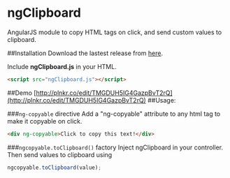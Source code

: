 
# ngClipboard
AngularJS module to copy HTML tags on click, and send custom values to clipboard.

##Installation
Download the lastest release from [here](https://github.com/nico-val/ngClipboard/releases/lastest).

Include **ngClipboard.js** in your HTML.
```html
<script src="ngClipboard.js"></script>
```

##Demo
[http://plnkr.co/edit/TMGDUH5IG4GazpBvT2rQ](http://plnkr.co/edit/TMGDUH5IG4GazpBvT2rQ)
##Usage:

###```ng-copyable``` directive
Add a "ng-copyable" attribute to any html tag to make it copyable on click.
```html
<div ng-copyable>Click to copy this text!</div>
```

###```ngcopyable.toClipboard()``` factory
Inject ngClipboard in your controller. Then send values to clipboard using
```javascript
ngcopyable.toClipboard(value);
```
